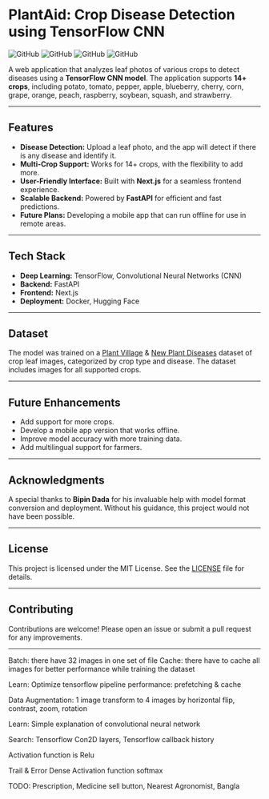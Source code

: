 # PlantAid: Crop Disease Detection using TensorFlow CNN

![GitHub](https://img.shields.io/badge/Language-Python-blue)
![GitHub](https://img.shields.io/badge/Framework-TensorFlow-orange)
![GitHub](https://img.shields.io/badge/Backend-FastAPI-green)
![GitHub](https://img.shields.io/badge/Frontend-Next.js-purple)

A web application that analyzes leaf photos of various crops to detect diseases using a **TensorFlow CNN model**. The application supports **14+ crops**, including potato, tomato, pepper, apple, blueberry, cherry, corn, grape, orange, peach, raspberry, soybean, squash, and strawberry.

---

## Features

- **Disease Detection:** Upload a leaf photo, and the app will detect if there is any disease and identify it.
- **Multi-Crop Support:** Works for 14+ crops, with the flexibility to add more.
- **User-Friendly Interface:** Built with **Next.js** for a seamless frontend experience.
- **Scalable Backend:** Powered by **FastAPI** for efficient and fast predictions.
- **Future Plans:** Developing a mobile app that can run offline for use in remote areas.

---

## Tech Stack

- **Deep Learning:** TensorFlow, Convolutional Neural Networks (CNN)
- **Backend:** FastAPI
- **Frontend:** Next.js
- **Deployment:** Docker, Hugging Face

---

## Dataset

The model was trained on a [Plant Village](https://www.kaggle.com/datasets/arjuntejaswi/plant-village) & [New Plant Diseases](https://www.kaggle.com/datasets/vipoooool/new-plant-diseases-dataset) dataset of crop leaf images, categorized by crop type and disease. The dataset includes images for all supported crops.

---

## Future Enhancements

- Add support for more crops.
- Develop a mobile app version that works offline.
- Improve model accuracy with more training data.
- Add multilingual support for farmers.

---

## Acknowledgments

A special thanks to **Bipin Dada** for his invaluable help with model format conversion and deployment. Without his guidance, this project would not have been possible.

---

## License

This project is licensed under the MIT License. See the [LICENSE](LICENSE) file for details.

---

## Contributing

Contributions are welcome! Please open an issue or submit a pull request for any improvements.

---

Batch: there have 32 images in one set of file
Cache: there have to cache all images for better performance while training the dataset

Learn: Optimize tensorflow pipeline performance: prefetching & cache

Data Augmentation: 1 image transform to 4 images by horizontal flip, contrast, zoom, rotation

Learn: Simple explanation of convolutional neural network

Search: Tensorflow Con2D layers, Tensorflow callback history

Activation function is Relu

Trail & Error
Dense Activation function softmax

TODO:
Prescription, Medicine sell button, Nearest Agronomist, Bangla
